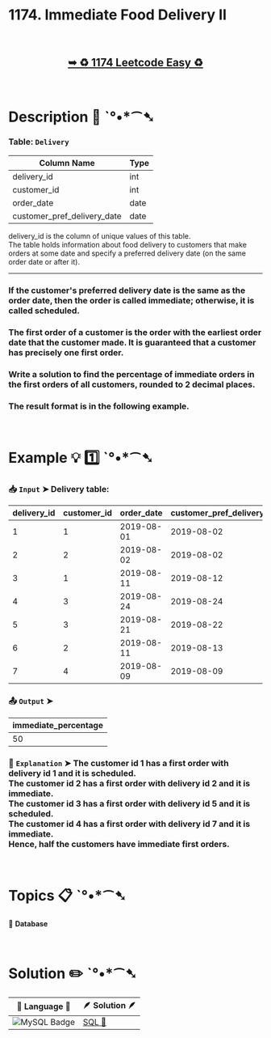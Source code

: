 # 1174. Immediate Food Delivery II

</br>

<h2 align="center"> 

<a href="https://leetcode.com/problems/immediate-food-delivery-ii/description/?envType=study-plan-v2&envId=top-sql-50"><strong>➥ ♻️ 1174 Leetcode Easy ♻️ </strong></a>
</h2>

</br>

# Description 📜 ˋ°•*⁀➷

### Table: `Delivery`


| Column Name                 | Type    |
|-----------------------------|---------|
| delivery_id                 | int     |
| customer_id                 | int     |
| order_date                  | date    |
| customer_pref_delivery_date | date    |

delivery_id is the column of unique values of this table.</br>
The table holds information about food delivery to customers that make orders at some date and specify a preferred delivery date (on the same order date or after it).

---

### If the customer's preferred delivery date is the same as the order date, then the order is called immediate; otherwise, it is called scheduled.

### The first order of a customer is the order with the earliest order date that the customer made. It is guaranteed that a customer has precisely one first order.

### Write a solution to find the percentage of immediate orders in the first orders of all customers, rounded to 2 decimal places.

### The result format is in the following example.

</br>

# Example 💡 1️⃣ ˋ°•*⁀➷

  ### 📥 `Input`  ➤ Delivery table:

| delivery_id | customer_id | order_date | customer_pref_delivery_date |
| ----------- | ----------- | ---------- | --------------------------- |
| 1           | 1           | 2019-08-01 | 2019-08-02                  |
| 2           | 2           | 2019-08-02 | 2019-08-02                  |
| 3           | 1           | 2019-08-11 | 2019-08-12                  |
| 4           | 3           | 2019-08-24 | 2019-08-24                  |
| 5           | 3           | 2019-08-21 | 2019-08-22                  |
| 6           | 2           | 2019-08-11 | 2019-08-13                  |
| 7           | 4           | 2019-08-09 | 2019-08-09                  |

  ### 📤 `Output`  ➤

| immediate_percentage |
| -------------------- |
| 50                   |

  ### 🔦 `Explanation`  ➤ The customer id 1 has a first order with delivery id 1 and it is scheduled.</br> The customer id 2 has a first order with delivery id 2 and it is immediate.</br> The customer id 3 has a first order with delivery id 5 and it is scheduled.</br> The customer id 4 has a first order with delivery id 7 and it is immediate.</br> Hence, half the customers have immediate first orders.

</br>

# Topics 📋 ˋ°•*⁀➷

🔸 **Database**  </br>

</br>

# Solution ✏️ ˋ°•*⁀➷

| 📒 Language 📒  | 🪶 Solution 🪶 |
| ------------- | ------------- |
|  ![MySQL Badge](https://img.shields.io/badge/MySQL-4479A1?logo=mysql&logoColor=fff&style=for-the-badge)  | [SQL 🕍]() |